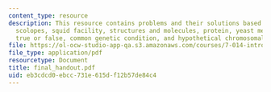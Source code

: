 ```yaml
---
content_type: resource
description: This resource contains problems and their solutions based on Euprymna
  scolopes, squid facility, structures and molecules, protein, yeast metabolic pathway,
  true or false, common genetic condition, and hypothetical chromosomal region.
file: https://ol-ocw-studio-app-qa.s3.amazonaws.com/courses/7-014-introductory-biology-spring-2005/eb3cdcd0ebcc731e615df12b57de84c4_final_handout.pdf
file_type: application/pdf
resourcetype: Document
title: final_handout.pdf
uid: eb3cdcd0-ebcc-731e-615d-f12b57de84c4
---
```

